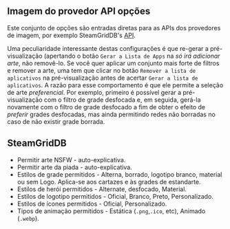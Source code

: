 ## Imagem do provedor API opções

Este conjunto de opções são entradas diretas para as APIs dos provedores de imagem, por exemplo SteamGridDB's [API](https://www.steamgriddb.com/api/v2).

Uma peculiaridade interessante destas configurações é que re-gerar a pré-visualização (apertando o botão `Gerar a Lista de Apps` na *só irá adicionar arte*, não removê-lo. Se você quer aplicar um conjunto mais forte de filtros e remover a arte, uma tem que clicar no botão `Remover a lista de aplicativos` na pré-visualização antes de acertar `Gerar a lista de aplicativos`. A razão para esse comportamento é que ele permite a seleção de arte *preferencial*. Por exemplo, primeiro é possível gerar a pré-visualização com o filtro de grade desfocada e, em seguida, gerá-la novamente com o filtro de grade desfocado a fim de obter o efeito de *preferir* grades desfocadas, mas ainda permitindo redes não borradas no caso de não existir grade borrada.

## SteamGridDB

* Permitir arte NSFW - auto-explicativa.
* Permitir arte da piada - auto-explicativa.
* Estilos de grade permitidos - Alterna, borrado, logotipo branco, material ou sem Logo. Aplica-se aos cartazes e às grades de estandarte.
* Estilos de herói permitidos - Alternate, desfocado, Material.
* Estilos de logotipo permitidos - Oficial, Branco, Preto, Personalizado.
* Estilos de ícones permitidos - Oficial, Personalizado.
* Tipos de animação permitidos - Estática (`.png`,`.ico`, etc), Animado (`.webp`).
